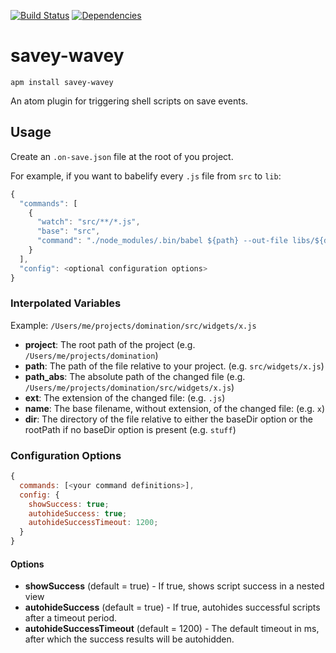 [![Build Status](https://travis-ci.org/darthtrevino/savey-wavey.svg?branch=master)](https://travis-ci.org/darthtrevino/savey-wavey)
[![Dependencies](https://david-dm.org/darthtrevino/savey-wavey.svg)](https://david-dm.org/darthtrevino/savey-wavey)

# savey-wavey

`apm install savey-wavey`

An atom plugin for triggering shell scripts on save events.

## Usage
Create an `.on-save.json` file at the root of you project.

For example, if you want to babelify every `.js` file from `src` to `lib`:

```javascript
{
  "commands": [
    {
      "watch": "src/**/*.js",
      "base": "src",
      "command": "./node_modules/.bin/babel ${path} --out-file libs/${dir}/${name}.js"
    }
  ],
  "config": <optional configuration options>
}
```

### Interpolated Variables
Example: `/Users/me/projects/domination/src/widgets/x.js`

* **project**: The root path of the project (e.g. `/Users/me/projects/domination`)
* **path**: The path of the file relative to your project. (e.g. `src/widgets/x.js`)
* **path_abs**: The absolute path of the changed file (e.g. `/Users/me/projects/domination/src/widgets/x.js`)
* **ext**: The extension of the changed file: (e.g. `.js`)
* **name**: The base filename, without extension, of the changed file: (e.g. `x`)
* **dir**: The directory of the file relative to either the baseDir option or the rootPath if no baseDir option is present (e.g. `stuff`)

### Configuration Options
```javascript
{
  commands: [<your command definitions>],
  config: {
    showSuccess: true;
    autohideSuccess: true;
    autohideSuccessTimeout: 1200;
  }
}
```
#### Options
* **showSuccess** (default = true) - If true, shows script success in a nested view
* **autohideSuccess** (default = true) - If true, autohides successful scripts after a timeout period.
* **autohideSuccessTimeout** (default = 1200) - The default timeout in ms, after which the success results will be autohidden.
